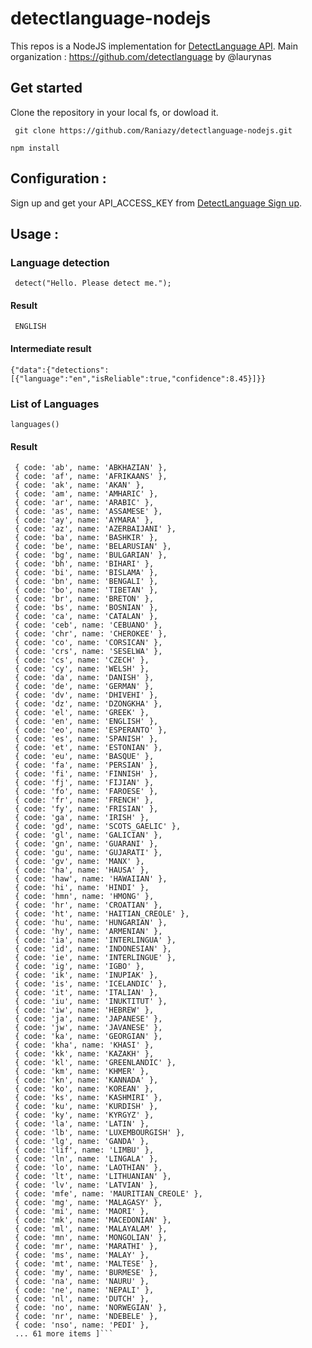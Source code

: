 # detectlanguage-nodejs

This repos is a NodeJS implementation for [DetectLanguage API](https://detectlanguage.com/). 
Main organization : https://github.com/detectlanguage by @laurynas

## Get started 

Clone the repository in your local fs, or dowload it. 

``` git clone https://github.com/Raniazy/detectlanguage-nodejs.git```

```npm install``` 

## Configuration : 

Sign up and get your API_ACCESS_KEY from [DetectLanguage Sign up](https://detectlanguage.com/users/sign_up).

## Usage : 

### Language detection 

  ``` detect("Hello. Please detect me.");``` 
  
 #### Result 
 
 ``` ENGLISH``` 
 
 #### Intermediate result 
 
 ```{"data":{"detections":[{"language":"en","isReliable":true,"confidence":8.45}]}}``` 
 
 ### List of Languages 
 
 ```languages()``` 
 
 #### Result 
 
 ``` [ { code: 'aa', name: 'AFAR' },
  { code: 'ab', name: 'ABKHAZIAN' },
  { code: 'af', name: 'AFRIKAANS' },
  { code: 'ak', name: 'AKAN' },
  { code: 'am', name: 'AMHARIC' },
  { code: 'ar', name: 'ARABIC' },
  { code: 'as', name: 'ASSAMESE' },
  { code: 'ay', name: 'AYMARA' },
  { code: 'az', name: 'AZERBAIJANI' },
  { code: 'ba', name: 'BASHKIR' },
  { code: 'be', name: 'BELARUSIAN' },
  { code: 'bg', name: 'BULGARIAN' },
  { code: 'bh', name: 'BIHARI' },
  { code: 'bi', name: 'BISLAMA' },
  { code: 'bn', name: 'BENGALI' },
  { code: 'bo', name: 'TIBETAN' },
  { code: 'br', name: 'BRETON' },
  { code: 'bs', name: 'BOSNIAN' },
  { code: 'ca', name: 'CATALAN' },
  { code: 'ceb', name: 'CEBUANO' },
  { code: 'chr', name: 'CHEROKEE' },
  { code: 'co', name: 'CORSICAN' },
  { code: 'crs', name: 'SESELWA' },
  { code: 'cs', name: 'CZECH' },
  { code: 'cy', name: 'WELSH' },
  { code: 'da', name: 'DANISH' },
  { code: 'de', name: 'GERMAN' },
  { code: 'dv', name: 'DHIVEHI' },
  { code: 'dz', name: 'DZONGKHA' },
  { code: 'el', name: 'GREEK' },
  { code: 'en', name: 'ENGLISH' },
  { code: 'eo', name: 'ESPERANTO' },
  { code: 'es', name: 'SPANISH' },
  { code: 'et', name: 'ESTONIAN' },
  { code: 'eu', name: 'BASQUE' },
  { code: 'fa', name: 'PERSIAN' },
  { code: 'fi', name: 'FINNISH' },
  { code: 'fj', name: 'FIJIAN' },
  { code: 'fo', name: 'FAROESE' },
  { code: 'fr', name: 'FRENCH' },
  { code: 'fy', name: 'FRISIAN' },
  { code: 'ga', name: 'IRISH' },
  { code: 'gd', name: 'SCOTS_GAELIC' },
  { code: 'gl', name: 'GALICIAN' },
  { code: 'gn', name: 'GUARANI' },
  { code: 'gu', name: 'GUJARATI' },
  { code: 'gv', name: 'MANX' },
  { code: 'ha', name: 'HAUSA' },
  { code: 'haw', name: 'HAWAIIAN' },
  { code: 'hi', name: 'HINDI' },
  { code: 'hmn', name: 'HMONG' },
  { code: 'hr', name: 'CROATIAN' },
  { code: 'ht', name: 'HAITIAN_CREOLE' },
  { code: 'hu', name: 'HUNGARIAN' },
  { code: 'hy', name: 'ARMENIAN' },
  { code: 'ia', name: 'INTERLINGUA' },
  { code: 'id', name: 'INDONESIAN' },
  { code: 'ie', name: 'INTERLINGUE' },
  { code: 'ig', name: 'IGBO' },
  { code: 'ik', name: 'INUPIAK' },
  { code: 'is', name: 'ICELANDIC' },
  { code: 'it', name: 'ITALIAN' },
  { code: 'iu', name: 'INUKTITUT' },
  { code: 'iw', name: 'HEBREW' },
  { code: 'ja', name: 'JAPANESE' },
  { code: 'jw', name: 'JAVANESE' },
  { code: 'ka', name: 'GEORGIAN' },
  { code: 'kha', name: 'KHASI' },
  { code: 'kk', name: 'KAZAKH' },
  { code: 'kl', name: 'GREENLANDIC' },
  { code: 'km', name: 'KHMER' },
  { code: 'kn', name: 'KANNADA' },
  { code: 'ko', name: 'KOREAN' },
  { code: 'ks', name: 'KASHMIRI' },
  { code: 'ku', name: 'KURDISH' },
  { code: 'ky', name: 'KYRGYZ' },
  { code: 'la', name: 'LATIN' },
  { code: 'lb', name: 'LUXEMBOURGISH' },
  { code: 'lg', name: 'GANDA' },
  { code: 'lif', name: 'LIMBU' },
  { code: 'ln', name: 'LINGALA' },
  { code: 'lo', name: 'LAOTHIAN' },
  { code: 'lt', name: 'LITHUANIAN' },
  { code: 'lv', name: 'LATVIAN' },
  { code: 'mfe', name: 'MAURITIAN_CREOLE' },
  { code: 'mg', name: 'MALAGASY' },
  { code: 'mi', name: 'MAORI' },
  { code: 'mk', name: 'MACEDONIAN' },
  { code: 'ml', name: 'MALAYALAM' },
  { code: 'mn', name: 'MONGOLIAN' },
  { code: 'mr', name: 'MARATHI' },
  { code: 'ms', name: 'MALAY' },
  { code: 'mt', name: 'MALTESE' },
  { code: 'my', name: 'BURMESE' },
  { code: 'na', name: 'NAURU' },
  { code: 'ne', name: 'NEPALI' },
  { code: 'nl', name: 'DUTCH' },
  { code: 'no', name: 'NORWEGIAN' },
  { code: 'nr', name: 'NDEBELE' },
  { code: 'nso', name: 'PEDI' },
  ... 61 more items ]```
